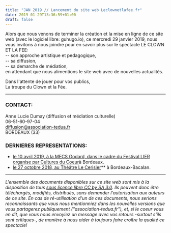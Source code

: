 ```yaml
---
title: "JAN 2019 // Lancement du site web Leclownetlafee.fr"
date: 2019-01-29T13:36:59+01:00
draft: false
---
```


Alors que nous venons de terminer la création et la mise en ligne de ce site web (avec le logiciel libre: guhugo.io), ce mercredi 29 janvier 2019, nous vous invitons à nous joindre pour en savoir plus sur le spectacle LE CLOWN ET LA FEE: <br>
-- son approche artistique et pedagogique, <br>
-- sa diffusion, <br>
-- sa demarche de médiation, <br>
en attendant que nous alimentions le site web avec de nouvelles actualités.<br>

Dans l'attente de jouer pour vos publics,<br>
La troupe du Clown et la Fée.

---

### CONTACT:
Anne Lucie Dumay (diffusion et médiation culturelle)<br>
06-51-60-97-04<br>
diffusion@association-tedua.fr<br>
BORDEAUX (33)

### DERNIERES REPRESENTATIONS:

+ [le 10 avril 2019, à la MECS Godard, dans le cadre du Festival LIER organise par Cultures du Coeur](https://leclownetlafee.fr/posts/representation-a-la-MECS-godard-dans-le-cadre-du-festival-lier)à Bordeaux.
+ [le 27 octobre 2018, au Théâtre Le Cerisier](http://www.lecerisier.org/index.php?option=com_content&view=article&id=302&Itemid=107)** à Bordeaux-Bacalan.

---

*L'ensemble des documents disponibles sur ce site web sont mis à la disposition de tous [sous licence libre CC by SA 3.0](https://creativecommons.org/licenses/by-sa/3.0/deed.fr). Ils peuvent donc être téléchargés, modifiés, distribués, sans demander l'autorisation aux auteurs de ce site. En cas de ré-utilisation d'un de ces documents, nous serions reconnaissants que vous nous mentionniez dans les nouvelles versions que vous partagerez publiquement ("association-tedua.fr"), et, si le coeur vous en dit, que vous nous envoyiez un message avec vos retours -surtout s'ils sont critiques-, de manière à nous aider à toujours faire croître la qualité ce spectacle!*

